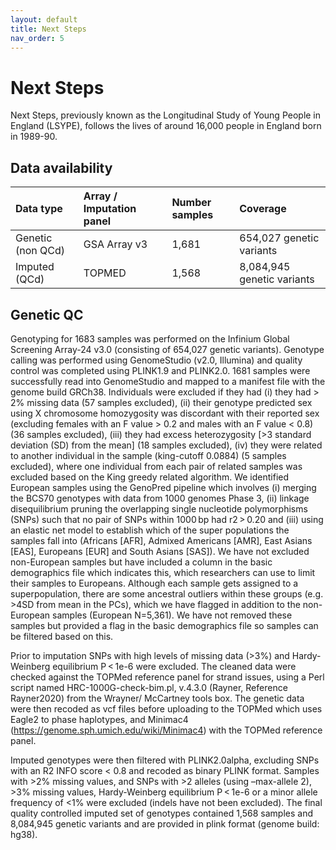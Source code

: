 ```yaml
---
layout: default
title: Next Steps
nav_order: 5
---
```


# **Next Steps**

Next Steps, previously known as the Longitudinal Study of Young People in England (LSYPE), follows the lives of around 16,000 people in England born in 1989-90.

## Data availability 

| Data type       | Array / Imputation panel      |Number samples | Coverage  |
| :----          |    :----   |    :----     |    :----     |        
| Genetic (non QCd)        | GSA Array v3   | 1,681          | 654,027 genetic variants     |  
| Imputed  (QCd)      | TOPMED   | 1,568       |8,084,945 genetic variants     | 

## Genetic QC

Genotyping for 1683 samples was performed on the Infinium Global Screening Array-24 v3.0 (consisting of 654,027 genetic variants). Genotype calling was performed using GenomeStudio (v2.0, Illumina) and quality control was completed using PLINK1.9 and PLINK2.0. 1681 samples were successfully read into GenomeStudio and mapped to a manifest file with the genome build GRCh38. Individuals were excluded if they had (i) they had > 2% missing data (57 samples excluded), (ii) their genotype predicted sex using X chromosome homozygosity was discordant with their reported sex (excluding females with an F value > 0.2 and males with an F value < 0.8) (36 samples excluded), (iii) they had excess heterozygosity [>3 standard deviation (SD) from the mean] (18 samples excluded), (iv) they were related to another individual in the sample (king-cutoff 0.0884) (5 samples excluded), where one individual from each pair of related samples was excluded based on the King greedy related algorithm. We identified European samples using the GenoPred pipeline which involves (i) merging the BCS70 genotypes with data from 1000 genomes Phase 3, (ii) linkage disequilibrium pruning the overlapping single nucleotide polymorphisms (SNPs) such that no pair of SNPs within 1000 bp had r2 > 0.20 and (iii) using an elastic net model to establish which of the super populations the samples fall into (Africans [AFR], Admixed Americans [AMR], East Asians [EAS], Europeans [EUR] and South Asians [SAS]). We have not excluded non-European samples but have included a column in the basic demographics file which indicates this, which researchers can use to limit their samples to Europeans. Although each sample gets assigned to a superpopulation, there are some ancestral outliers within these groups (e.g. >4SD from mean in the PCs), which we have flagged in addition to the non-European samples (European N=5,361). We have not removed these samples but provided a flag in the basic demographics file so samples can be filtered based on this.

Prior to imputation SNPs with high levels of missing data (>3%) and Hardy-Weinberg equilibrium P < 1e-6 were excluded. The cleaned data were checked against the TOPMed reference panel for strand issues, using a Perl script named HRC-1000G-check-bim.pl, v.4.3.0 (Rayner, Reference Rayner2020) from the Wrayner/ McCartney tools box. The genetic data were then recoded as vcf files before uploading to the TOPMed which uses Eagle2 to phase haplotypes, and Minimac4 (https://genome.sph.umich.edu/wiki/Minimac4) with the TOPMed reference panel. 

Imputed genotypes were then filtered with PLINK2.0alpha, excluding SNPs with an R2 INFO score < 0.8 and recoded as binary PLINK format. Samples with >2% missing values, and SNPs with >2 alleles (using –max-allele 2), >3% missing values, Hardy-Weinberg equilibrium P < 1e-6 or a minor allele frequency of <1% were excluded (indels have not been excluded). The final quality controlled imputed set of genotypes contained 1,568 samples and 8,084,945 genetic variants and are provided in plink format (genome build: hg38).
